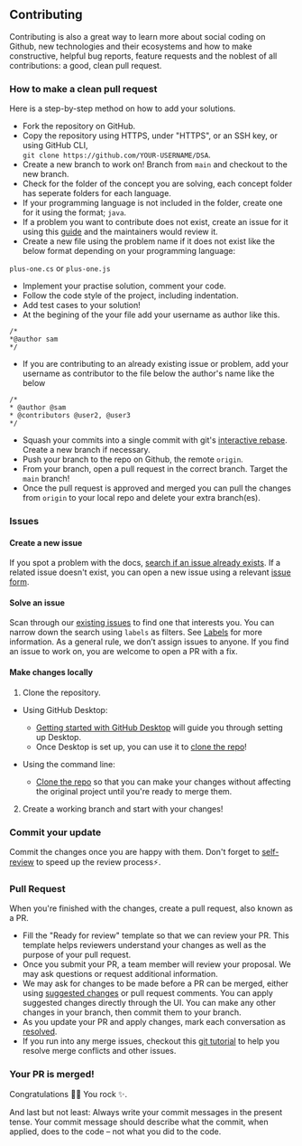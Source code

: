 ## Contributing

Contributing is also a great way to learn more about social coding on Github, new technologies and their ecosystems and how to make constructive, helpful bug reports, feature requests and the noblest of all contributions: a good, clean pull request.

### How to make a clean pull request

Here is a step-by-step method on how to add your solutions.

- Fork the repository on GitHub.
- Copy the repository using HTTPS, under "HTTPS", or an SSH key, or using GitHub CLI, <br> `git clone https://github.com/YOUR-USERNAME/DSA`.
- Create a new branch to work on! Branch from `main` and checkout to the new branch.
- Check for the folder of the concept you are solving, each concept folder has seperate folders for each language.
- If your programming language is not included in the folder, create one for it using the format; `java`.
- If a problem you want to contribute does not exist, create an issue for it using this [guide](#create-a-new-issue) and the maintainers would review it.
- Create a new file using the problem name if it does not exist like the below format depending on your programming language:

`plus-one.cs` or `plus-one.js`
<br>
- Implement your practise solution, comment your code.
- Follow the code style of the project, including indentation.
- Add test cases to your solution!
- At the begining of the your file add your username as author like this.

```
/*
*@author sam
*/
```
- If you are contributing to an already existing issue or problem, add your username as contributor to the file below the author's name like the below

```
/*
* @author @sam
* @contributors @user2, @user3
*/
```

- Squash your commits into a single commit with git's [interactive rebase](https://help.github.com/articles/interactive-rebase). Create a new branch if necessary.
- Push your branch to the repo on Github, the remote `origin`.
- From your branch, open a pull request in the correct branch. Target the `main` branch!
- Once the pull request is approved and merged you can pull the changes from `origin` to your local repo and delete your extra branch(es).

### Issues

#### Create a new issue

If you spot a problem with the docs, [search if an issue already exists](https://docs.github.com/en/github/searching-for-information-on-github/searching-on-github/searching-issues-and-pull-requests#search-by-the-title-body-or-comments). If a related issue doesn't exist, you can open a new issue using a relevant [issue form](https://github.com/github/docs/issues/new/choose). 

#### Solve an issue

Scan through our [existing issues](https://github.com/Dev-Mentorship-Programme/DSA/issues) to find one that interests you. You can narrow down the search using `labels` as filters. See [Labels](/how-to-use-labels.md) for more information. As a general rule, we don’t assign issues to anyone. If you find an issue to work on, you are welcome to open a PR with a fix.

#### Make changes locally

1. Clone the repository.
- Using GitHub Desktop:
  - [Getting started with GitHub Desktop](https://docs.github.com/en/desktop/installing-and-configuring-github-desktop/getting-started-with-github-desktop) will guide you through setting up Desktop.
  - Once Desktop is set up, you can use it to [clone the repo](https://docs.github.com/en/desktop/contributing-and-collaborating-using-github-desktop/cloning-and-forking-repositories-from-github-desktop)!

- Using the command line:
  - [Clone the repo](https://docs.github.com/en/get-started/quickstart/fork-a-repo#cloning-your-forked-repository) so that you can make your changes without affecting the original project until you're ready to merge them.

2. Create a working branch and start with your changes!

### Commit your update

Commit the changes once you are happy with them. Don't forget to [self-review](self-review.md) to speed up the review process:zap:.

### Pull Request

When you're finished with the changes, create a pull request, also known as a PR.
- Fill the "Ready for review" template so that we can review your PR. This template helps reviewers understand your changes as well as the purpose of your pull request. 
- Once you submit your PR, a team member will review your proposal. We may ask questions or request additional information.
- We may ask for changes to be made before a PR can be merged, either using [suggested changes](https://docs.github.com/en/github/collaborating-with-issues-and-pull-requests/incorporating-feedback-in-your-pull-request) or pull request comments. You can apply suggested changes directly through the UI. You can make any other changes in your branch, then commit them to your branch.
- As you update your PR and apply changes, mark each conversation as [resolved](https://docs.github.com/en/github/collaborating-with-issues-and-pull-requests/commenting-on-a-pull-request#resolving-conversations).
- If you run into any merge issues, checkout this [git tutorial](https://github.com/skills/resolve-merge-conflicts) to help you resolve merge conflicts and other issues.

### Your PR is merged!

Congratulations :tada::tada: You rock :sparkles:. 

And last but not least: Always write your commit messages in the present tense. Your commit message should describe what the commit, when applied, does to the code – not what you did to the code.